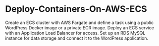 # Deploy-Containers-On-AWS-ECS
Create an ECS cluster with AWS Fargate and define a task using a public WordPress Docker image or a private ECR image. Deploy an ECS service with an Application Load Balancer for access. Set up an RDS MySQL instance for data storage and connect it to the WordPress application.
